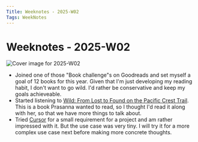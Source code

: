 ```yaml
---
Title: Weeknotes - 2025-W02
Tags: WeekNotes
---
```


# Weeknotes - 2025-W02

![Cover image for 2025-W02](_images/cover-2025-w02.jpg)

- Joined one of those "Book challenge"s on Goodreads and set myself a goal of 12 books for this year. Given that I'm just developing my reading habit, I don't want to go wild. I'd rather be conservative and keep my goals achieveable.
- Started listening to [Wild: From Lost to Found on the Pacific Crest Trail](https://www.goodreads.com/book/show/12262741-wild). This is a book Prasanna wanted to read, so I thought I'd read it along with her, so that we have more things to talk about.
- Tried [Cursor](https://www.cursor.com/) for a small requirement for a project and am rather impressed with it. But the use case was very tiny. I will try it for a more complex use case next before making more concrete thoughts.